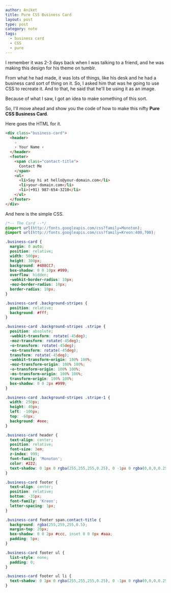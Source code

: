 ```yaml
---
author: Aniket
title: Pure CSS Business Card
layout: post
type: post
category: note
tags:
  - business card
  - CSS
  - pure
---
```

I remember it was 2-3 days back when I was talking to a friend, and he was making this design for his theme on tumblr.

From what he had made, it was lots of things, like his desk and he had a business card sort of thing on it. So, I asked him that was he going to use CSS to recreate it. And to that, he said that he'll be using it as an image.

Because of what I saw, I got an idea to make something of this sort.

So, I'll move ahead and show you the code of how to make this nifty **Pure CSS Business Card**.

Here goes the HTML for it.

```html
<div class="business-card">
  <header>
    ☆
    › Your Name ‹
  </header>
  <footer>
    <span class="contact-title">
      Contact Me
    </span>
    <ul>
      <li>Say hi at hello@your-domain.com</li>
      <li>your-domain.com</li>
      <li>(+91) 987-654-3210</li>
    </ul>
  </footer>
</div>
```

And here is the simple CSS.

```css
/*-- The Card --*/
@import url(http://fonts.googleapis.com/css?family=Monoton);
@import url(http://fonts.googleapis.com/css?family=Kreon:400,700);

.business-card {
  margin: 0 auto;
  position: relative;
  width: 500px;
  height: 300px;
  background: #488CC7;
  box-shadow: 0 0 10px #999;
  overflow: hidden;
  -webkit-border-radius: 10px;
  -moz-border-radius: 10px;
  border-radius: 10px;
}

.business-card .background-stripes {
  position: relative;
  background: #fff;
}

.business-card .background-stripes .stripe {
  position: absolute;
  -webkit-transform: rotate(-45deg);
  -moz-transform: rotate(-45deg);
  -o-transform: rotate(-45deg);
  -ms-transform: rotate(-45deg);
  transform: rotate(-45deg);
  -webkit-transform-origin: 100% 100%;
  -moz-transform-origin: 100% 100%;
  -o-transform-origin: 100% 100%;
  -ms-transform-origin: 100% 100%;
  transform-origin: 100% 100%;
  box-shadow: 0 0 2px #999;
}

.business-card .background-stripes .stripe-1 {
  width: 250px;
  height: 40px;
  left: -100px;
  top: -60px;
  background: #eee;
}

.business-card header {
  text-align: center;
  position: relative;
  font-size: 3em;
  z-index: 999;
  font-family: 'Monoton';
  color: #222;
  text-shadow: 0 1px 0 rgba(255,255,255,0.25), 0 -1px 0 rgba(0,0,0,0.25);
}

.business-card footer {
  text-align: center;
  position: relative;
  bottom: -35px;
  font-family: 'Kreon';
  letter-spacing: 1px;
}

.business-card footer span.contact-title {
  background: rgba(255,255,255,0.5);
  margin-top: 20px;
  box-shadow: 0 0 2px #ccc, inset 0 0 0px #aaa;
  padding: 5px;
}

.business-card footer ul {
  list-style: none;
  padding: 0;
}

.business-card footer ul li {
  text-shadow: 0 1px 0 rgba(255,255,255,0.25), 0 -1px 0 rgba(0,0,0,0.25);
}
```